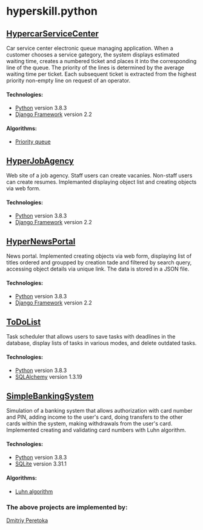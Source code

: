 # hyperskill.python

## [HypercarServiceCenter](https://github.com/dmitriyperetoka/hyperskill.python/tree/main/HypercarServiceCenter)
Car service center electronic queue managing application. When a customer chooses a service gategory, the system displays estimated waiting time, creates a numbered ticket and places it into the corresponding line of the queue. The priority of the lines is determined by the average waiting time per ticket. Each subsequent ticket is extracted from the highest priority non-empty line on request of an operator.
#### Technologies:
* [Python](https://www.python.org/) version 3.8.3
* [Django Framework](https://www.djangoproject.com/) version 2.2
#### Algorithms:
* [Priority queue](https://en.wikipedia.org/wiki/Priority_queue)

## [HyperJobAgency](https://github.com/dmitriyperetoka/hyperskill.python/tree/main/HyperJobAgency)
Web site of a job agency. Staff users can create vacanies. Non-staff users can create resumes. Implemanted displaying object list and creating objects via web form.
#### Technologies:
* [Python](https://www.python.org/) version 3.8.3
* [Django Framework](https://www.djangoproject.com/) version 2.2

## [HyperNewsPortal](https://github.com/dmitriyperetoka/hyperskill.python/tree/main/HyperNewsPortal)
News portal. Implemented creating objects via web form, displaying list of titles ordered and groupped by creation tade and filtered by search query, accessing object details via unique link. The data is stored in a JSON file.
#### Technologies:
* [Python](https://www.python.org/) version 3.8.3
* [Django Framework](https://www.djangoproject.com/) version 2.2

## [ToDoList](https://github.com/dmitriyperetoka/hyperskill.python/tree/main/ToDoList)
Task scheduler that allows users to save tasks with deadlines in the database, display lists of tasks in various modes, and delete outdated tasks.
#### Technologies:
* [Python](https://www.python.org/) version 3.8.3
* [SQLAlchemy](https://www.sqlalchemy.org/) version 1.3.19

## [SimpleBankingSystem](https://github.com/dmitriyperetoka/hyperskill.python/tree/main/SimpleBankingSystem)
Simulation of a banking system that allows authorization with card number and PIN, adding income to the user's card, doing transfers to the other cards within the system, making withdrawals from the user's card. Implemented creating and validating card numbers with Luhn algorithm.
#### Technologies:
* [Python](https://www.python.org/) version 3.8.3
* [SQLite](https://www.sqlite.org/) version 3.31.1
#### Algorithms:
* [Luhn algorithm](https://en.wikipedia.org/wiki/Luhn_algorithm)

### The above projects are implemented by:
[Dmitriy Peretoka](https://github.com/dmitriyperetoka)
